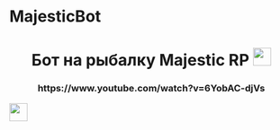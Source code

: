 # MajesticBot

<h1 align="center">Бот на рыбалку Majestic RP
<img src="https://github.com/blackcater/blackcater/raw/main/images/Hi.gif" height="32"/></h1>
<h3 align="center">https://www.youtube.com/watch?v=6YobAC-djVs</h3>
<img src="https://prnt.sc/-W_Sk-JeK5o8" height="32"/></h1>

